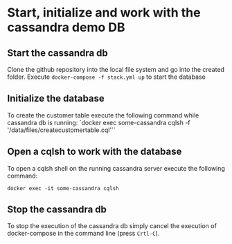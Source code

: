 # Start, initialize and work with the cassandra demo DB

## Start the cassandra db

Clone the github repository into the local file system and go into the created folder. 
Execute `docker-compose -f stack.yml up` to start the database

## Initialize the database 

To create the customer table execute the following command while cassandra db is running: 
`docker exec some-cassandra cqlsh -f '/data/files/createcustomertable.cql'``

## Open a cqlsh to work with the database

To open a cqlsh shell on the running cassandra server execute the following command: 

`docker exec -it some-cassandra cqlsh`


## Stop the cassandra db 

To stop the execution of the cassandra db simply cancel the execution of docker-compose in the command line (press `Crtl-C`).